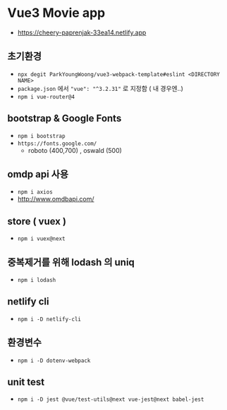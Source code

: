 # Vue3 Movie app
- https://cheery-paprenjak-33ea14.netlify.app

## 초기환경
- `npx degit ParkYoungWoong/vue3-webpack-template#eslint <DIRECTORY NAME>`
- `package.json` 에서 `"vue": "^3.2.31"` 로 지정함 ( 내 경우엔..)
- `npm i vue-router@4`


## bootstrap & Google Fonts
- `npm i bootstrap`
- `https://fonts.google.com/` 
  - roboto (400,700) , oswald (500)

## omdp api 사용
- `npm i axios`
- http://www.omdbapi.com/

## store ( vuex )
- `npm i vuex@next`

## 중복제거를 위해 lodash 의 uniq
- `npm i lodash`


## netlify cli
- `npm i -D netlify-cli`

## 환경변수 
- `npm i -D dotenv-webpack`

## unit test
- `npm i -D jest @vue/test-utils@next vue-jest@next babel-jest`
